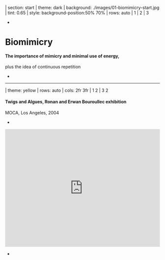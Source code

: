 | section: start
| theme: dark
| background: ./images/01-biomimicry-start.jpg
| tint: 0.65
| style: background-position:50% 70%
| rows: auto
| 1
| 2
| 3



-

<h1 style="--base: 24px">
  Bio&shy;mimicry
</h1>

#### The importance of mimicry and minimal use of energy, 
plus the idea of continuous repetition

-


---



| theme: yellow
| rows: auto
| cols: 2fr 3fr
| 1 2
| 3 2


#### Twigs and Algues, Ronan and Erwan Bouroullec exhibition
<span class="cite">MOCA, Los Angeles, 2004</span>

-

<div style="padding:76.19% 0 0 0;position:relative; "><iframe src="https://player.vimeo.com/video/111437252?title=0&byline=0&portrait=0" style="position:absolute;top:0;left:0;width:100%;height:100%; max-width:1024px;" frameborder="0" allow="autoplay; fullscreen" allowfullscreen></iframe></div>

-

<!-- <f-next-button title="Ready to move on?" /> -->

<div style="height:100%; display:flex; align-items: flex-end;">
  <f-next-button />
</div>

---








| theme: yellow
| rows: auto
| cols: 1fr 1fr
| 1 2
| 3 2


#### Twigs and Algues, Ronan and Erwan Bouroullec exhibition
<span class="cite">MOCA, Los Angeles, 2004</span>

~On a wall-size scale we felt it was important to work with a complex material. We wanted to create a sort of lace pattern on a huge scale, a surface as complex as a leafy tree but as unified as camouflage.~
~The algae work like the leaves of a tree, dappling the light. Just like leaves they stop the light here and there. Naturally their changing density offers different type of light, from the very shaded to the light caress of the almost non-existent shadow.~

<a href="http://www.bouroullec.com/?p=82" target="_blank">See the project</a>

-

<f-image src="./images/02-twigs-and-algues.png" style="background-position: 50% 50%" />

-

<!-- <f-next-button title="Ready to move on?" /> -->

<div style="height:100%; display:flex; align-items: flex-end;">
  <f-next-button />
</div>



---





| rows: auto
| cols: 2fr 1fr 2fr
| 1 1 4
| 3 2 2



<div style="padding:56.25% 0 0 0;position:relative;"><iframe src="https://player.vimeo.com/video/3745240?title=0&byline=0&portrait=0" style="position:absolute;top:0;left:0;width:100%;height:100%;" frameborder="0" allow="autoplay; fullscreen" allowfullscreen></iframe></div>

-

<blockquote>

  ~*In any graduation, one ought to move from the rigid structure of forms modulations, to organic forms... one can not understand the visible world only through geometry: a large part of it is organic, and we must seek to understand this too, as far as our capacities are concerned.*~

  <span class="cite">Bruno Munari</span>

</blockquote>

<br />

<f-next-button />

-

-


---






| rows: auto
| 1 1
| 2 2
| 3 4
| 5 4

<!-- ##### Engagement -->
## Design as collector... Morris' approach 

-

<div style="display:flex; margin: 0 calc( var(--content-padding) * -1) ; ">
  <f-image src="./images/03-velcro-1.jpg" style="flex: 1" position="center" minHeight="40vh" />
  <f-image src="./images/03-velcro-2.jpg" style="flex: 1" position="center" minHeight="40vh" />
</div>

-

~One of the most disseminated examples of modern bio-inspiration is the amazing used material Velcro, which was invented in 1941 by Swiss engineer  **George de Mestral** <span class="cite">(US Patent by George de Mestral, 1955)</span>. Mestral inspiration came from observing thistles and little hooks and the way they got caught in his dog’s tail, also this plants have the particular capacity, specialy in winter to adhered to clothes. This one when passing thistles became full of small stamens derived from the plant. His study under the microscope revealed the shape of a hook that formed the principle of velcro formation. The expression “velcro“ comes from the French word *“velor“* and hook *“chochet“*.~

-

<f-image src="./images/03-velcro-3.jpg" style="flex: 1" position="center" />

-

<f-next-button />

---



| rows: auto
| cols: 2fr 3fr
| 1 1
| 3 2

<br />

<div style="display:flex; margin: 0 calc( var(--content-padding) * -1) ; ">
  <f-image src="./images/04-davinci-1.jpg" style="flex: 1" position="center" minHeight="40vh" />
  <f-image src="./images/04-davinci-2.jpg" style="flex: 1" position="center" minHeight="40vh" />
</div>

-

## Leonardo da Vinci 

#### The best engineer

<a href="https://www.thinglink.com/scene/649387411842793474" target="_blank" style="word-break: break-all; font-size: 75%;">www.thinglink.com/scene/649387411842793474</a>

<br />

<f-next-button />

-


---


| rows: auto
| 4 1 1
| 2 2 2
| 5 3 3 


<!-- <blockquote style="background: none;"> -->

##### ~*‘I’am only a translator of nature’*~

<!-- </blockquote> -->

-

<div style="display:flex; margin: 0 calc( var(--content-padding) * -1) ; ">
  <f-image src="./images/05-colani-1.jpg" style="flex: 1;" position="center" minHeight="40vh" />
  <f-image src="./images/05-colani-2.jpg" style="flex: 1" minHeight="40vh" position="left 50%" />
  <f-image src="./images/05-colani-3.jpg" style="flex: 1;" position="center" minHeight="40vh" />
</div>

-

~In the 90’s **Luigi Colani** became notorious due to his use of biodynamic forms in products such as automobiles and airplanes.~

<br />

<f-next-button />

-

-

---


| rows: 50vh auto
| 1 3
| 4 2

<f-image src="./images/06-lovegrove.jpg" minHeight="400px" />

-

~**Ross Lovegrove’s** designs typically demonstrate a link between organic shapes and material science~

http://www.rosslovegrove.com/

<br />

<f-next-button />

-

-


---





| rows: auto
| 1 3
| 1 2


<f-image src="./images/07-saraceno.jpg" minHeight="60vh" />

-

<blockquote>

  ~*We are trying to learn about spiders’ behavior and net making and we would like to learn more about the origin of the universe... But maybe you could start by explaining the project first and also this analogy between the cosmic filaments and a spider web.*~
  
  <span class="cite">Tomás Saraceno</span>

</blockquote>

<br />

<f-next-button />

-


---










| rows: auto auto 15vh
| 1 2
| 3 4
| 5 6
| padding: 0
| gap: 0

<f-image src="./images/07-saraceno-2.jpg" style="flex: 1;" position="center" minHeight="40vh" />

-

<f-image src="./images/07-saraceno-3.jpg" style="flex: 1" minHeight="40vh" position="center" />

-

<f-image src="./images/07-saraceno-4.jpg" style="flex: 1" minHeight="40vh" position="center" />

-

<f-image src="./images/07-saraceno-5.gif" style="flex: 1" minHeight="40vh" position="center" />

-

<section>
  <a href="https://studiotomassaraceno.org/" target="_blank">studiotomassaraceno.org</a>
</section>

-

<section>
  <f-next-button style="margin:0;" />
</section>

---




| rows: auto
| 1 1
| 2 3
| 4 4
| 5 5


<br />

<f-video src="https://www.youtube.com/watch?v=jGP5NxcCyjE" />

<!-- <div style="display:flex; margin: 0 calc( var(--content-padding) * -1) ; ">
  <f-video src="https://www.youtube.com/watch?v=jGP5NxcCyjE" style="flex: 2" />
  <f-image src="./images/08-rechenberg.jpg" style="flex: 1" position="center" minHeight="40vh" />
</div> -->

-

<f-image src="./images/08-rechenberg.jpg" position="center" minHeight="40vh" />

-

~**Ingo Rechenberg**, German researcher and professor currently in the field of bionics. Rechenberg is a pioneer of the fields of evolutionary computation and artificial evolution. In the 1960s and 1970s he invented a highly influential set of optimization methods known as evolution strategies (from German Evolutionsstrategie). His group successfully applied the new algorithms to challenging problems such as aerodynamic wing design. These were the first serious technical applications of artificial evolution, an important subset of the still growing field of bionics.~

-

<!-- <a href="https://www.youtube.com/watch?v=jGP5NxcCyjE" target="_blank" style="font-size: 85%">youtube.com/watch?v=jGP5NxcCyjE</a> -->

<f-hr />

<br />

<a href="https://www.hybrid-plattform.org/en/events/hybrid-event/detail/roundup-hybrid-encounters-with-tomas-saraceno-art-biology-and-algorithms/" target="_blank">Roundup: Hybrid Encounters with Tomás Saraceno- Art, Biology and Algorithms</a>

<br />

<f-hr />

-

<f-next-button />


---





| rows: auto
| cols: 2fr 1fr
| 1 1
| 2 3

<br />

<div style="display:flex; margin: 0 calc( var(--content-padding) * -1) ; ">
  <f-image src="./images/09-lodato-1.jpg" style="flex: 1;" position="center top" minHeight="40vh" />
  <f-image src="./images/09-lodato-2.jpg" style="flex: 2" minHeight="40vh" position="center 10%" />
  <f-image src="./images/09-lodato-3.jpg" style="flex: 1;" position="center top" minHeight="40vh" />
</div>

-

~Climbing axe modelled on the appearance and efficiency of a woodpecker, designed by **Franco Lodato**~ 

~See more about design and bionics with Industrial designer Franco Lodato at: <a href="https://www.media.mit.edu/events/di-2004-10-22/lodato2004-1022.pdf" target="_blank">media.mit.edu/events/di-2004-10-22/lodato2004-1022.pdf</a>~

<br />

<f-next-button />

-


---



| theme: blue
| background: ./images/09-lodato-4.jpg
| style: background-position: 80% center;
| tint: 0

<f-next-button style="position: absolute; bottom:var(--content-padding); right:var(--content-padding);" />

---




| theme: blue
| background: ./images/09-lodato-5.jpg
| style: background-position: 40% 20%;
| tint: 0

<f-next-button style="position: absolute; bottom:var(--content-padding); right:var(--content-padding);" />

---





| theme: blue
| background: ./images/09-lodato-6.jpg
| style: background-position: 100% 20%;
| tint: 0

<f-next-button style="position: absolute; bottom:var(--content-padding); right:var(--content-padding);" />

---





| theme: blue
| background: ./images/09-lodato-7.jpg
| style: background-position: 25% 20%;
| tint: 0

<f-next-button style="position: absolute; bottom:var(--content-padding); right:var(--content-padding);" />

---







| height: 100vh
| rows: auto
| cols: 3fr 2fr
| padding: 0
| gap: 0
| 1 3
| 2 3

<f-image src="./images/09-lodato-8.jpg" minHeight="40vh" position="center top" />

-

<f-image src="./images/09-lodato-9.jpg" minHeight="40vh" position="center top" />

-

<f-image src="./images/09-lodato-10.jpg" minHeight="70vh" position="center 20%"   />

<f-next-button style="position: absolute; bottom:var(--content-padding); right:var(--content-padding);" />

---







Biodesign themes by Franc Lodato 
See more about design and bionics with Industrial designer franco Lodato at: 
https://www.media.mit.edu/events/di-2004-10-22/lodato2004-1022.pdf

      images with text

---






BioDesign Lessons by Franco Lodato: 

Humility 
Nature is THE master designer 
Spider web vs. steel 
Abalone shell vs. Kevlar

Imitate, don’t duplicate 
Be creative in your interpretation of natures lessons 
Understand why nature chose its solution 

Biodesign ≠ Sustainability 
Be clear about your motives for applying Biodesign
 
Yet another argument for a multidisciplinary approach 
The microscope is the designer’s new best friend Biologist+Designer > Many Designers 

Mimicry can be the first step towards creative thinking
 
We are on the cusp of a great movement 
An opportunity for all of us to play a part

---






      images

Engagement
Describe the trigger/hook/frame/context of the exercise:

• Students will explore and experiment surfaces and structures 
• Students will intercept tactile and tangible perceptions (emotional values) 
• Students will learn how to interpret nature and the ideia of bionic perception
• Natural and artificial dimension concerning material world
• Perception of Human kind artefacts in copying nature.
• Students will study the concept of Design, as intermediary relationship, In the concepts of Bionic Design, Ecologic Design and Symbiotic design 
• Student’s will explore concepts from Victor Papanek’s, Luigi Colani’s and other designers
• Students will learn codes through design repetition. Structure systematization up to patterns applications. 

---





Go to the field…
Be like William Morris, collect nature forms, draw them and explore their insights with possible tessellations 

      images

---





copy of slide 2?

---





Exploration . Collecting elements in the field 

Exploration 1 
• Collecting patterns
Collecting a field of textures – from comfort to dangerous texture. Tangible spectrum (Joseph Albers)

Exploration 2
nano-scale – see them in laboratories. Take picture’s
See their structure in macro. Reinforce the curves and perception of their geometry;
• Collecting and draw the nature schemes. Visualization use Adobe Capture or (….).
• Propose several patterns in t-shirts.

More information: see 2d and 3d patterns 
https://designstem.github.io/homepage/patterns/

---





Explanation

Describe the new knowledge/skill/understanding that the target group has to acquire from exploration:
• Students will learn the essential concepts resistance and resilience coefficient in mechanical engineering approach.
• Will understand of mimicry in 2d and transition to 3d modular structures objects
• Understand the principles that are in the origin of strength - regarding physics curvature reinforcement.
• Understand best materials  versus ecological propensity in design definition problems
• Make modular patterns and evolution of connects in Bionic design (future applications in textile design and industrial design).

---





Concepts  + bionic

Bionics is the science of functional systems reproduced from natural systems, which alone represent the characteristics of these systems either by formal analogy or by attempting to understand its structure. It is a science that reproduces artificial elements, based on the systematic investigation of organic structures in order to apply models that aim at the solution of technical problems in the objects.

The bionics for many biologists become science as a kind of metaphor, more concretely a "parallelism" between systems of nature and artificial systems presenting characteristics common to each other of functioning or formal analogy.

---





Matrix 				eXistenZ Game pod  

      nasty images

---





Concepts  + bionic

Os dispositivos-extensão têm eles próprios raízes em todo um imaginário maquínico que faz aparecer as máquinas simuladoras das várias performances do humano. Mas o que se passa é que o corpo protésico, uma simbiose do orgãnico e do maquínico, dá lugar a um corpo outro, onde deixa de fazer sentido por exemplo a oposição natureza/cultura. Tibon-Cornillot chama a este processo que se enceta com múltiplos efeitos, desde a bomba atómica ao foguetão e ao satélite, a "mecanização do vivo", que institui uma certa dependência do corpo a dispositivos que a ele aderem e se incorporam, transformando ou transfigurando o próprio material genético. Esta nova "natureza biológica", como lhe chama, é constituída de objectos "racionais-vivos" ou "artificiais-vivos" que novos campos do saber como as ciências informáticas, as ciências cognitivas ou a biologia genética estudam. 

---





Concepts  + bionic

Segundo ele, e ao contrário daquilo que se passaria com as técnicas ancestrais na sua relação com o corpo, o corpo humano actual está fortemente exposto a transmutações. Enquanto que ao longo da história o desenvolvimento técnico manifestado na produção de utensílios mantinha-os relativamente destacados do corpo, não-incorporados, portanto, o que permitia garantir uma certa disponibilidade e liberdade do corpo, o que acontece hoje em dia, segundo o autor, é uma relação outra que a técnica estabelece com o corpo: o desenvolvimento vertiginoso da técnica não coincide com a estabilização do corpo humano: "diferentes das ciências na sua finalidade e relação com o corpo humano, encarregadas de preservar a integridade da espécie, desde os tempos mais remotos, actualmente as técnicas participam de forma privilegiada na sua transformação" (ibid, p.288)
Para uma Semiótica do corpo
[ Maria Augusta Babo ]

---






Explanation

Elaborate
Describe how, in which situation the target group could communicate and apply the new knowledge and skills:

• Test and understand different Hooks and curvatures regarding resistance-perception- collective approach.
• Make a observation photos and drawings (individual approach)
• Make a journey to materials options and eco-impact field.
• Make mock-ups and prototypes …
(3d printing).
See their resistance in the same conditions. Comparative analyzes. 

---







Evaluation

Describe how the new knowledge/skill is assessed, demonstrated, evidenced:

• How is being William Morris - a collector and observer 
• How is to be like Papanek Bionic approach
• How is to be a a mechanical engineering and see the smash of our imagination
• How do you describe the most important actions during design process

---






Comments
anything you would like to add to this scenario:

• PPT: structures presentation from CCC


• William Morris paper drawings and repetition
• Thonet Chair
• Luigi Colani designs
Ross lovegrove
• Velcro and George de Mestral
algae brothers bouroullec


• Bionic excerpts  from V. Papanek - livro
• Ed Van Hinte - livro

















